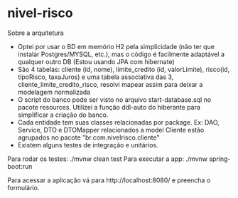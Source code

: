 # nivel-risco

Sobre a arquitetura

- Optei por usar o BD em memório H2 pela simplicidade (não ter que instalar Postgres/MYSQL, etc.), mas o código é facilmente adaptável a qualquer outro DB (Estou usando JPA com hibernate)
- São 4 tabelas: cliente (id, nome), limite_credito (id, valorLimite), risco(id, tipoRisco, taxaJuros) e uma tabela associativa das 3, cliente_limite_credito_risco, resolvi mapear assim para deixar a modelagem normalizada
- O script do banco pode ser visto no arquivo start-database.sql no pacote resources. Utilizei a função ddl-auto do hiberante para simplificar a criação do banco. 
- Cada entidade tem suas classes relacionadas por package. Ex: DAO, Service, DTO e DTOMapper relacionados a model Cliente estão agrupados no pacote "br.com.nivelrisco.cliente"
- Existem alguns testes de integração e unitários.

Para rodar os testes: ./mvnw clean test
Para executar a app: ./mvnw spring-boot:run

Para acessar a aplicação vá para http://localhost:8080/ e preencha o formulário.



